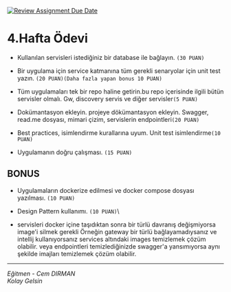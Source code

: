 [![Review Assignment Due Date](https://classroom.github.com/assets/deadline-readme-button-24ddc0f5d75046c5622901739e7c5dd533143b0c8e959d652212380cedb1ea36.svg)](https://classroom.github.com/a/t218cK-M)
# 4.Hafta Ödevi
- Kullanılan servisleri istediğiniz bir database ile bağlayın. `(30 PUAN)`

- Bir uygulama için service katmanına tüm gerekli senaryolar için unit test yazın. `(20 PUAN)(Daha fazla yapan bonus 10 PUAN)`

- Tüm uygulamaları tek bir repo haline getirin.bu repo içerisinde ilgili bütün servisler olmalı. Gw, discovery servis ve diğer servisler`(5 PUAN)`

- Dokümantasyon ekleyin. projeye dökümantasyon ekleyin. Swagger, read.me dosyası, mimari çizim, servislerin
  endpointleri`(20 PUAN)`

- Best practices, isimlendirme kurallarına uyum. Unit test isimlendirme`(10 PUAN)`

- Uygulamanın doğru çalışması. `(15 PUAN)`

## BONUS
- Uygulamaların dockerize edilmesi ve docker compose dosyası yazılması. `(10 PUAN)`

- Design Pattern kullanımı. `(10 PUAN)`\
- servisleri docker içine taşıdıktan sonra bir türlü davranış değişmiyorsa image'i silmek gerekli Örneğin gateway bir türlü bağlayamadıysanız ve intellij kullanıyorsanız services altındaki images temizlemek çözüm olabilir. veya endpointleri temizlediğinizde swagger'a yansımıyorsa aynı şekilde imajları temizlemek çözüm olabilir.
---
*Eğitmen - Cem DIRMAN*  
*Kolay Gelsin*
